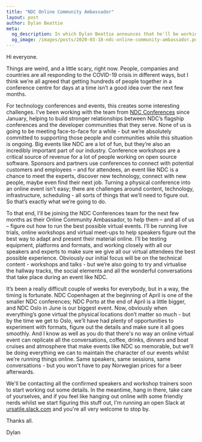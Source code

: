 ```yaml
---
title: "NDC Online Community Ambassador"
layout: post
author: Dylan Beattie
meta: 
  og_description: In which Dylan Beattie announces that he'll be working with NDC Conferences for the next three months to help them figure out how to do this whole virtual online conference thing.
  og_image: /images/posts/2020-03-18-ndc-online-community-ambassador.png
---
```


Hi everyone.

Things are weird, and a little scary, right now. People, companies and countries are all responding to the COVID-19 crisis in different ways, but I think we’re all agreed that getting hundreds of people together in a conference centre for days at a time isn’t a good idea over the next few months.

For technology conferences and events, this creates some interesting challenges. I’ve been working with the team from [NDC Conferences](https://ndcconferences.com/) since January, helping to build stronger relationships between NDC’s flagship conferences and the developer communities that they serve. None of us is going to be meeting face-to-face for a while - but we’re absolutely committed to supporting those people and communities while this situation is ongoing. Big events like NDC are a lot of fun, but they’re also an incredibly important part of our industry. Conference workshops are a critical source of revenue for a lot of people working on open source software. Sponsors and partners use conferences to connect with potential customers and employees – and for attendees, an event like NDC is a chance to meet the experts, discover new technology, connect with new people, maybe even find their next job. Turning a physical conference into an online event isn’t easy; there are challenges around content, technology, infrastructure, scheduling - all sorts of things that we’ll need to figure out. So that’s exactly what we’re going to do. 

To that end, I'll be joining the NDC Conferences team for the next few months as their Online Community Ambassador, to help them – and all of us – figure out how to run the best possible virtual events. I’ll be running live trials, online workshops and virtual meet-ups to help speakers figure out the best way to adapt and present their material online. I’ll be testing equipment, platforms and formats, and working closely with all our speakers and experts to make sure we give all our virtual attendees the best possible experience. Obviously our initial focus will be on the technical content - workshops and talks - but we’re also going to try and virtualise the hallway tracks, the social elements and all the wonderful conversations that take place during an event like NDC. 

It’s been a really difficult couple of weeks for everybody, but in a way, the timing is fortunate. NDC Copenhagen at the beginning of April is one of the smaller NDC conferences; NDC Porto at the end of April is a little bigger, and NDC Oslo in June is our biggest event. Now, obviously when everything’s gone virtual the physical locations don’t matter so much - but by the time we get to Oslo, we’ll have had plenty of opportunities to experiment with formats, figure out the details and make sure it all goes smoothly. And I know as well as you do that there's no way an online virtual event can replicate all the conversations, coffee, drinks, dinners and boat cruises and atmosphere that make events like NDC so memorable, but we’ll be doing everything we can to maintain the character of our events whilst we’re running things online. Same speakers, same sessions, same conversations - but you won't have to pay Norwegian prices for a beer afterwards.

We'll be contacting all the confirmed speakers and workshop trainers soon to start working out some details. In the meantime, hang in there, take care of yourselves, and if you feel like hanging out online with some friendly nerds whilst we start figuring this stuff out, I'm running an open Slack at [ursatile.slack.com](https://join.slack.com/t/ursatile/shared_invite/zt-crtm2hly-EL2OKWozXeMvrvJ1y_Vong) and you're all very welcome to stop by.

Thanks all.

Dylan



